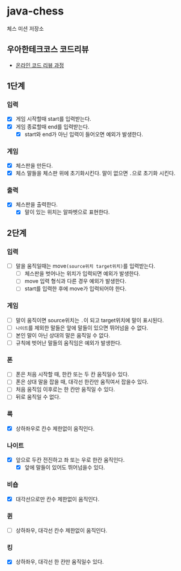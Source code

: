 # java-chess

체스 미션 저장소

## 우아한테크코스 코드리뷰

- [온라인 코드 리뷰 과정](https://github.com/woowacourse/woowacourse-docs/blob/master/maincourse/README.md)

## 1단계

### 입력

- [x] 게임 시작할때 start를 입력받는다.
- [x] 게임 종료할때 end를 입력받는다.
    - [x] start와 end가 아닌 입력이 들어오면 예외가 발생한다.

### 게임

- [x] 체스판을 만든다.
- [x] 체스 말들을 체스판 위에 초기화시킨다. 말이 없으면 `.`으로 초기화 시킨다.

### 출력

- [x] 체스판을 출력한다.
    -  [x] 말이 있는 위치는 알파벳으로 표현한다.

## 2단계

### 입력

- [ ] 말을 움직일때는 move`(source위치 target위치)`를 입력받는다.
    - [ ] 체스판을 벗어나는 위치가 입력되면 예외가 발생한다.
    - [ ] move 입력 형식과 다른 경우 예외가 발생한다.
    - [ ] start를 입력한 후에 move가 입력되어야 한다.

### 게임

- [ ] 말이 움직이면 source위치는 `.`이 되고 target위치에 말이 표시된다.
- [ ] `나이트`를 제외한 말들은 앞에 말들이 있으면 뛰어넘을 수 없다.
- [ ] 본인 말이 아닌 상대의 말은 움직일 수 없다.
- [ ] 규칙에 벗어난 말들의 움직임은 예외가 발생한다.

### 폰

- [ ] 폰은 처음 시작할 때, 한칸 또는 두 칸 움직일수 있다.
- [ ] 폰은 상대 말을 잡을 때, 대각선 한칸만 움직여서 잡을수 있다.
- [ ] 처음 움직임 이후로는 한 칸만 움직일 수 있다.
- [ ] 뒤로 움직일 수 없다.

### 룩

- [x] 상하좌우로 칸수 제한없이 움직인다.

### 나이트

- [x] 앞으로 두칸 전진하고 좌 또는 우로 한칸 움직인다.
  - [x] 앞에 말들이 있어도 뛰어넘을수 있다.

### 비숍

- [x] 대각선으로만 칸수 제한없이 움직인다.

### 퀸

- [ ] 상하좌우, 대각선 칸수 제한없이 움직인다.

### 킹

- [x] 상하좌우, 대각선 한 칸만 움직일수 있다.
